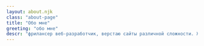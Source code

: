 ```yaml
---
layout: about.njk
class: "about-page"
title: "Обо мне"
greeting: "обо мне"
descr: "фрилансер веб-разработчик, верстаю сайты различной сложности. Живу в СПб. Преподаю верстку в Skillbox и могу научить верстке с нуля"
---
```

